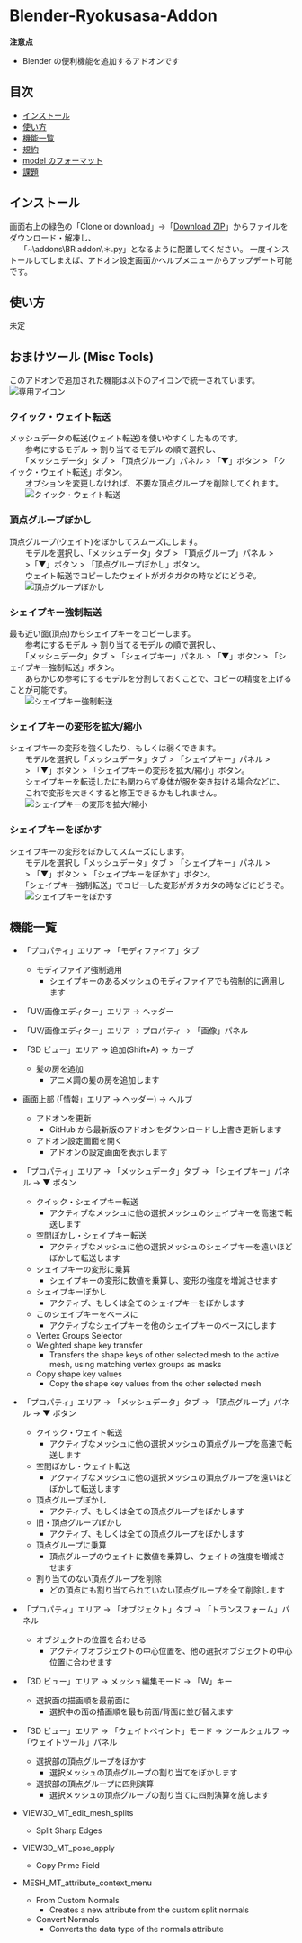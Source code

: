 <!-- TODO: APIドキュメントを生成するかどうか考える -->
<!-- # [API Documentation](https://luvoid.github.io/Blender-CM3D2-Converter/)

[https://luvoid.github.io/Blender-CM3D2-Converter](https://luvoid.github.io/Blender-CM3D2-Converter/) ([Translated](https://luvoid-github-io.translate.goog/Blender-CM3D2-Converter/index.html?_x_tr_sl=auto&_x_tr_tl=default)) -->

# Blender-Ryokusasa-Addon

<!-- [Blender-CM3D2-Converter](https://github.com/luvoid/Blender-CM3D2-Converter) から CM3D2 関連の機能を取り除いたもの -->

**注意点**

- Blender の便利機能を追加するアドオンです

## 目次

- [インストール](#インストール)
- [使い方](#使い方)
- [機能一覧](#機能一覧)
- [規約](#規約)
- [model のフォーマット](#modelのフォーマット)
- [課題](#課題)

## インストール

画面右上の緑色の「Clone or download」→「[Download ZIP](https://github.com/Ryokusa/Blender-R-addons/archive/bl_28.zip)」からファイルをダウンロード・解凍し、  
　 「~\addons\BR addon\＊.py」となるように配置してください。
一度インストールしてしまえば、アドオン設定画面かヘルプメニューからアップデート可能です。

## 使い方

未定

## おまけツール (Misc Tools)

このアドオンで追加された機能は以下のアイコンで統一されています。
![専用アイコン](<BR Addon/kiss.png>)

### クイック・ウェイト転送

メッシュデータの転送(ウェイト転送)を使いやすくしたものです。  
　　参考にするモデル → 割り当てるモデル の順で選択し、  
　　「メッシュデータ」タブ > 「頂点グループ」パネル > 「▼」ボタン > 「クイック・ウェイト転送」ボタン。  
　　オプションを変更しなければ、不要な頂点グループを削除してくれます。  
　　![クイック・ウェイト転送](http://i.imgur.com/r7Bq6ux.jpg)

### 頂点グループぼかし

頂点グループ(ウェイト)をぼかしてスムーズにします。  
　　モデルを選択し、「メッシュデータ」タブ > 「頂点グループ」パネル >  
　　>「▼」ボタン > 「頂点グループぼかし」ボタン。  
　　ウェイト転送でコピーしたウェイトがガタガタの時などにどうぞ。  
　　![頂点グループぼかし](http://i.imgur.com/p3HNTVR.jpg)

### シェイプキー強制転送

最も近い面(頂点)からシェイプキーをコピーします。  
　　参考にするモデル → 割り当てるモデル の順で選択し、  
　　「メッシュデータ」タブ > 「シェイプキー」パネル > 「▼」ボタン > 「シェイプキー強制転送」ボタン。  
　　あらかじめ参考にするモデルを分割しておくことで、コピーの精度を上げることが可能です。  
　　![シェイプキー強制転送](http://i.imgur.com/6y1s8Vd.jpg)

### シェイプキーの変形を拡大/縮小

シェイプキーの変形を強くしたり、もしくは弱くできます。  
　　モデルを選択し「メッシュデータ」タブ > 「シェイプキー」パネル >  
　　> 「▼」ボタン > 「シェイプキーの変形を拡大/縮小」ボタン。  
　　シェイプキーを転送したにも関わらず身体が服を突き抜ける場合などに、  
　　これで変形を大きくすると修正できるかもしれません。  
　　![シェイプキーの変形を拡大/縮小](http://i.imgur.com/vw9NO6Z.jpg)

### シェイプキーをぼかす

シェイプキーの変形をぼかしてスムーズにします。  
　　モデルを選択し「メッシュデータ」タブ > 「シェイプキー」パネル >  
　　> 「▼」ボタン > 「シェイプキーをぼかす」ボタン。  
　　「シェイプキー強制転送」でコピーした変形がガタガタの時などにどうぞ。  
　　![シェイプキーをぼかす](http://i.imgur.com/P69O44k.jpg)

## 機能一覧

- 「プロパティ」エリア → 「モディファイア」タブ
  - モディファイア強制適用
    - シェイプキーのあるメッシュのモディファイアでも強制的に適用します
- 「UV/画像エディター」エリア → ヘッダー
- 「UV/画像エディター」エリア → プロパティ → 「画像」パネル
- 「3D ビュー」エリア → 追加(Shift+A) → カーブ
  - 髪の房を追加
    - アニメ調の髪の房を追加します
- 画面上部 (「情報」エリア → ヘッダー) → ヘルプ
  - アドオンを更新
    - GitHub から最新版のアドオンをダウンロードし上書き更新します
  - アドオン設定画面を開く
    - アドオンの設定画面を表示します
- 「プロパティ」エリア → 「メッシュデータ」タブ → 「シェイプキー」パネル → ▼ ボタン
  - クイック・シェイプキー転送
    - アクティブなメッシュに他の選択メッシュのシェイプキーを高速で転送します
  - 空間ぼかし・シェイプキー転送
    - アクティブなメッシュに他の選択メッシュのシェイプキーを遠いほどぼかして転送します
  - シェイプキーの変形に乗算
    - シェイプキーの変形に数値を乗算し、変形の強度を増減させます
  - シェイプキーぼかし
    - アクティブ、もしくは全てのシェイプキーをぼかします
  - このシェイプキーをベースに
    - アクティブなシェイプキーを他のシェイプキーのベースにします
  - Vertex Groups Selector
  - Weighted shape key transfer
    - Transfers the shape keys of other selected mesh to the active mesh, using matching vertex groups as masks
  - Copy shape key values
    - Copy the shape key values from the other selected mesh
- 「プロパティ」エリア → 「メッシュデータ」タブ → 「頂点グループ」パネル → ▼ ボタン
  - クイック・ウェイト転送
    - アクティブなメッシュに他の選択メッシュの頂点グループを高速で転送します
  - 空間ぼかし・ウェイト転送
    - アクティブなメッシュに他の選択メッシュの頂点グループを遠いほどぼかして転送します
  - 頂点グループぼかし
    - アクティブ、もしくは全ての頂点グループをぼかします
  - 旧・頂点グループぼかし
    - アクティブ、もしくは全ての頂点グループをぼかします
  - 頂点グループに乗算
    - 頂点グループのウェイトに数値を乗算し、ウェイトの強度を増減させます
  - 割り当てのない頂点グループを削除
    - どの頂点にも割り当てられていない頂点グループを全て削除します
- 「プロパティ」エリア → 「オブジェクト」タブ → 「トランスフォーム」パネル
  - オブジェクトの位置を合わせる
    - アクティブオブジェクトの中心位置を、他の選択オブジェクトの中心位置に合わせます
- 「3D ビュー」エリア → メッシュ編集モード → 「W」キー
  - 選択面の描画順を最前面に
    - 選択中の面の描画順を最も前面/背面に並び替えます
- 「3D ビュー」エリア → 「ウェイトペイント」モード → ツールシェルフ → 「ウェイトツール」パネル

  - 選択部の頂点グループをぼかす
    - 選択メッシュの頂点グループの割り当てをぼかします
  - 選択部の頂点グループに四則演算
    - 選択メッシュの頂点グループの割り当てに四則演算を施します

- VIEW3D_MT_edit_mesh_splits
  - Split Sharp Edges
- VIEW3D_MT_pose_apply
  - Copy Prime Field
- MESH_MT_attribute_context_menu
  - From Custom Normals
    - Creates a new attribute from the custom split normals
  - Convert Normals
    - Converts the data type of the normals attribute
